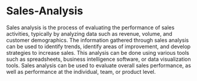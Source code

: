 # Sales-Analysis
 
Sales analysis is the process of evaluating the performance of sales activities, typically by analyzing data such as revenue, volume, and customer demographics. The information gathered through sales analysis can be used to identify trends, identify areas of improvement, and develop strategies to increase sales. This analysis can be done using various tools such as spreadsheets, business intelligence software, or data visualization tools. Sales analysis can be used to evaluate overall sales performance, as well as performance at the individual, team, or product level.
